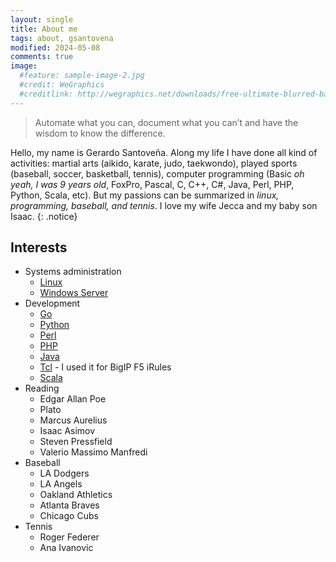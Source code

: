 ```yaml
---
layout: single
title: About me
tags: about, gsantovena
modified: 2024-05-08
comments: true
image:
  #feature: sample-image-2.jpg
  #credit: WeGraphics
  #creditlink: http://wegraphics.net/downloads/free-ultimate-blurred-background-pack/
---
```


> Automate what you can, document what you can&rsquo;t and have the wisdom to know the difference.

Hello, my name is Gerardo Santoveña. Along my life I have done all kind of activities: martial arts (aikido, karate, judo, taekwondo), played sports (baseball, soccer, basketball, tennis), computer programming (Basic _oh yeah, I was 9 years old_, FoxPro, Pascal, C, C++, C#, Java, Perl, PHP, Python, Scala, etc). But my passions can be summarized in *linux, programming, baseball, and tennis*. I love my wife Jecca and my baby son Isaac.
{: .notice}

## Interests

* Systems administration
    * [Linux](http://www.linuxfoundation.org/)
    * [Windows Server](http://blogs.technet.com/b/windowsserver/)
* Development
    * [Go](https://golang.org/)
    * [Python](https://www.python.org/)
    * [Perl](https://www.perl.org/)
    * [PHP](http://php.net/)
    * [Java](http://www.java.com/en/)
    * [Tcl](https://www.tcl.tk/) - I used it for BigIP F5 iRules
    * [Scala](http://scala-lang.org/)
* Reading
    * Edgar Allan Poe
    * Plato
    * Marcus Aurelius
    * Isaac Asimov
    * Steven Pressfield
    * Valerio Massimo Manfredi
* Baseball
    * LA Dodgers
    * LA Angels
    * Oakland Athletics
    * Atlanta Braves
    * Chicago Cubs
* Tennis
    * Roger Federer
    * Ana Ivanovic

